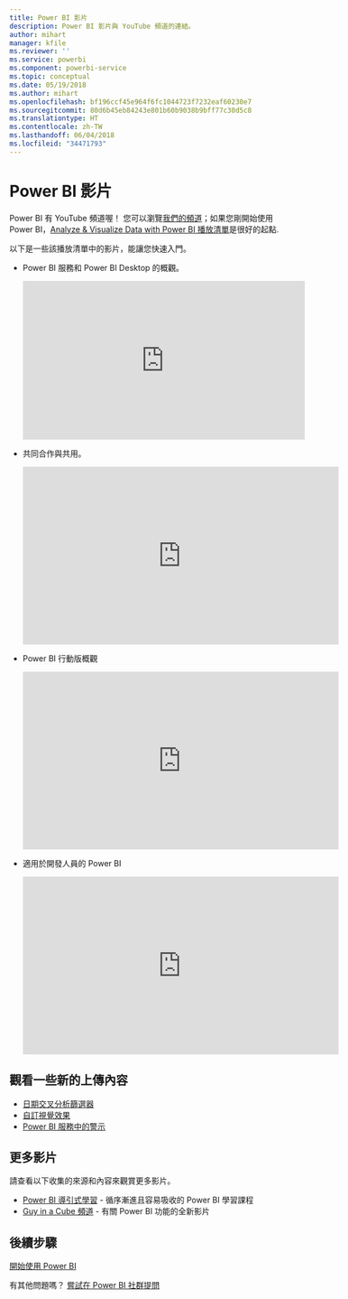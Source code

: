 ```yaml
---
title: Power BI 影片
description: Power BI 影片與 YouTube 頻道的連結。
author: mihart
manager: kfile
ms.reviewer: ''
ms.service: powerbi
ms.component: powerbi-service
ms.topic: conceptual
ms.date: 05/19/2018
ms.author: mihart
ms.openlocfilehash: bf196ccf45e964f6fc1044723f7232eaf60230e7
ms.sourcegitcommit: 80d6b45eb84243e801b60b9038b9bff77c30d5c8
ms.translationtype: HT
ms.contentlocale: zh-TW
ms.lasthandoff: 06/04/2018
ms.locfileid: "34471793"
---
```

# <a name="power-bi-videos"></a>Power BI 影片
Power BI 有 YouTube 頻道喔！ 您可以瀏覽[我們的頻道](https://www.youtube.com/user/mspowerbi/videos)；如果您剛開始使用 Power BI，[Analyze & Visualize Data with Power BI 播放清單](https://www.youtube.com/playlist?list=PL1N57mwBHtN0JFoKSR0n-tBkUJHeMP2cP)是很好的起點.

以下是一些該播放清單中的影片，能讓您快速入門。

* Power BI 服務和 Power BI Desktop 的概觀。
  
  <iframe width="500" height="281" src="https://www.youtube.com/embed/l2wy4XgQIu0" frameborder="0" allowfullscreen></iframe>
* 共同合作與共用。
  
  <iframe width="560" height="315" src="https://www.youtube.com/embed/5DABLeJzQYM" frameborder="0" allow="autoplay; encrypted-media" allowfullscreen></iframe>
* Power BI 行動版概觀
  
  <iframe width="560" height="315" src="https://www.youtube.com/embed/07uBWhaCo78" frameborder="0" allow="autoplay; encrypted-media" allowfullscreen></iframe>

* 適用於開發人員的 Power BI
  <iframe width="560" height="315" src="https://www.youtube.com/embed/47uXJW1GIUY" frameborder="0" allow="autoplay; encrypted-media" allowfullscreen></iframe>  

## <a name="watch-some-of-our-new-uploads"></a>觀看一些新的上傳內容
* [日期交叉分析篩選器](https://youtu.be/V7i82ZZm0vw)
* [自訂視覺效果](https://youtu.be/d-rXAJ3_uAo)
* [Power BI 服務中的警示](https://youtu.be/JbL2-HJ8clE)

## <a name="more-videos"></a>更多影片
請查看以下收集的來源和內容來觀賞更多影片。

* [Power BI 導引式學習](https://powerbi.microsoft.com/guided-learning/) - 循序漸進且容易吸收的 Power BI 學習課程
* [Guy in a Cube 頻道](https://www.youtube.com/channel/UCFp1vaKzpfvoGai0vE5VJ0w) - 有關 Power BI 功能的全新影片

## <a name="next-steps"></a>後續步驟
[開始使用 Power BI](service-get-started.md)

有其他問題嗎？ [嘗試在 Power BI 社群提問](http://community.powerbi.com/)

